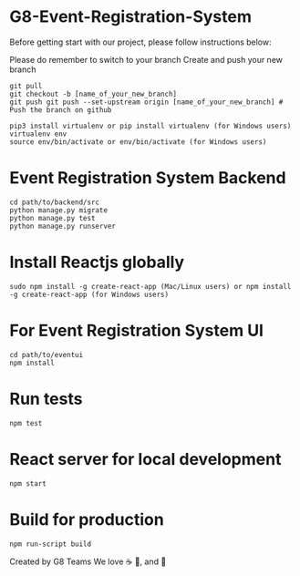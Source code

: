 # G8-Event-Registration-System
Before getting start with our project, please follow instructions below:

Please do remember to switch to your branch
Create and push your new branch
```shell
git pull
git checkout -b [name_of_your_new_branch]
git push git push --set-upstream origin [name_of_your_new_branch] # Push the branch on github
```


```shell
pip3 install virtualenv or pip install virtualenv (for Windows users)
virtualenv env
source env/bin/activate or env/bin/activate (for Windows users)
```

# Event Registration System Backend
```shell
cd path/to/backend/src
python manage.py migrate
python manage.py test
python manage.py runserver
```

# Install Reactjs globally
```shell
sudo npm install -g create-react-app (Mac/Linux users) or npm install -g create-react-app (for Windows users)
```

# For Event Registration System UI
```shell
cd path/to/eventui
npm install
```

# Run tests
```shell
npm test
```

# React server for local development
```shell
npm start
```

# Build for production
```shell
npm run-script build
```

Created by G8 Teams We love :coffee: :pizza:, and :dancer:
